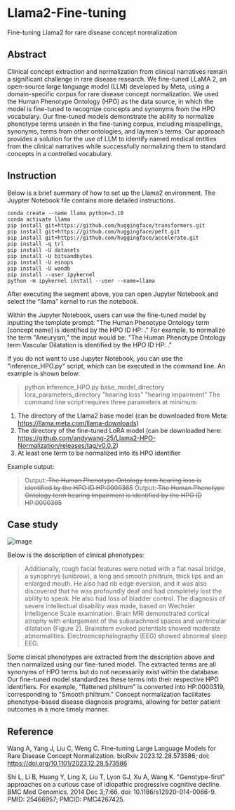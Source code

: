 # Llama2-Fine-tuning
Fine-tuning Llama2 for rare disease concept normalization

## Abstract
Clinical concept extraction and normalization from clinical narratives remain a significant challenge in rare disease research. We fine-tuned LLaMA 2, an open-source large language model (LLM) developed by Meta, using a domain-specific corpus for rare disease concept normalization. We used the Human Phenotype Ontology (HPO) as the data source, in which the model is fine-tuned to recognize concepts and synonyms from the HPO vocabulary. Our fine-tuned models demonstrate the ability to normalize phenotype terms unseen in the fine-tuning corpus, including misspellings, synonyms, terms from other ontologies, and laymen's terms. Our approach provides a solution for the use of LLM to identify named medical entities from the clinical narratives while successfully normalizing them to standard concepts in a controlled vocabulary.

## Instruction

Below is a brief summary of how to set up the Llama2 environment. The Juypter Notebook file contains more detailed instructions. 

```
conda create --name llama python=3.10
conda activate llama
pip install git+https://github.com/huggingface/transformers.git
pip install git+https://github.com/huggingface/peft.git
pip install git+https://github.com/huggingface/accelerate.git
pip install -q trl
pip install -U datasets
pip install -U bitsandbytes
pip install -U einops
pip install -U wandb
pip install --user ipykernel
python -m ipykernel install --user --name=llama
```

After executing the segment above, you can open Jupyter Notebook and select the "llama" kernel to run the notebook. 

Within the Jupyter Notebook, users can use the fine-tuned model by inputting the template prompt: "The Human Phenotype Ontology term [concept name] is identified by the HPO ID HP: ." For example, to normalize the term "Aneurysm," the input would be: "The Human Phenotype Ontology term Vascular Dilatation is identified by the HPO ID HP: ."

If you do not want to use Jupyter Notebook, you can use the "inference_HPO.py" script, which can be executed in the command line. An example is shown below: 
> python inference_HPO.py base_model_directory lora_parameters_directory "hearing loss" "hearing impairment"
The command line script requires three parameters at minimum:
1. The directory of the Llama2 base model (can be downloaded from Meta: https://llama.meta.com/llama-downloads)
2. The directory of the fine-tuned LoRA model (can be downloaded here: https://github.com/andywang-25/Llama2-HPO-Normalization/releases/tag/v0.0.2)
3. At least one term to be normalized into its HPO identifier 

Example output: 
> Output:<s> The Human Phenotype Ontology term hearing loss is identified by the HPO ID HP:0000365</s>
> Output:<s> The Human Phenotype Ontology term hearing impairment is identified by the HPO ID HP:0000365</s>

## Case study


![image](https://github.com/andywang-25/Llama2-HPO-Normalization/assets/112890888/3a28109e-5c54-4a37-b7a5-0a9b3ab77d16)

Below is the description of clinical phenotypes:

> Additionally, rough facial features were noted with a flat nasal bridge, a synophrys (unibrow), a long and smooth philtrum, thick lips and an enlarged mouth. He also had rib edge eversion, and it was also discovered that he was profoundly deaf and had completely lost the ability to speak. He also had loss of bladder control. The diagnosis of severe intellectual disability was made, based on Wechsler Intelligence Scale examination. Brain MRI demonstrated cortical atrophy with enlargement of the subarachnoid spaces and ventricular dilatation (Figure 2). Brainstem evoked potentials showed moderate abnormalities. Electroencephalography (EEG) showed abnormal sleep EEG.

Some clinical phenotypes are extracted from the description above and then normalized using our fine-tuned model. The extracted terms are all synonyms of HPO terms but do not necessarily exist within the database. Our fine-tuned model standardizes these terms into their respective HPO identifiers. For example, "flattened philtrum" is converted into HP:0000319, corresponding to "Smooth philtrum." Concept normalization facilitates phenotype-based disease diagnosis programs, allowing for better patient outcomes in a more timely manner. 
 

## Reference

Wang A, Yang J, Liu C, Weng C. Fine-tuning Large Language Models for Rare Disease Concept Normalization. bioRxiv 2023.12.28.573586; doi: https://doi.org/10.1101/2023.12.28.573586

Shi L, Li B, Huang Y, Ling X, Liu T, Lyon GJ, Xu A, Wang K. "Genotype-first" approaches on a curious case of idiopathic progressive cognitive decline. BMC Med Genomics. 2014 Dec 3;7:66. doi: 10.1186/s12920-014-0066-9. PMID: 25466957; PMCID: PMC4267425.
